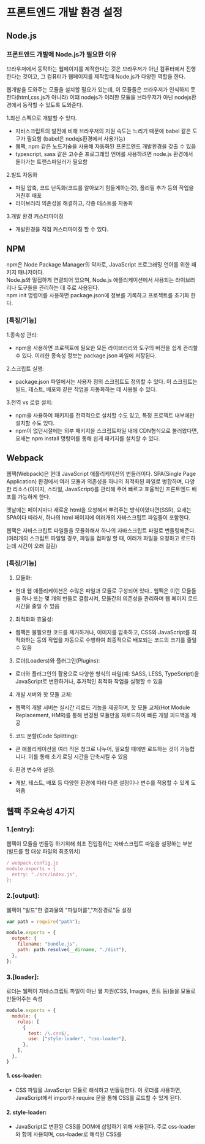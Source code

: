 # 프론트엔드 개발 환경 설정

## Node.js

### 프론트엔드 개발에 Node.js가 필요한 이유

브라우저에서 동작하는 웹페이지를 제작한다는 것은 브라우저가 아닌 컴퓨터에서 진행한다는 것이고, 
그 컴퓨터가 웹페이지를 제작할때 Node.js가 다양한 역할을 한다.

웹개발을 도와주는 모듈을 설치할 필요가 있는데, 이 모듈들은 브라우저가 인식하지 못한다(html,css,js가 아니라)
이떄 nodejs가 이러한 모듈을 브라우저가 아닌 nodejs환경에서 동작할 수 있도록 도와준다.

1.최신 스펙으로 개발할 수 있다.
  * 자바스크립트의 발전에 비해 브라우저의 지원 속도는 느리기 때문에 babel 같은 도구가 필요함 (babel은 nodejs환경에서 사용가능)
  * 웹팩, npm 같은 노드기술을 사용해 자동화된 프론트엔드 개발환경을 갖출 수 있음
  * typescript, sass 같은 고수준 프로그래밍 언어를 사용하려면 node.js 환경에서 돌아가는 트랜스파일러가 필요함

2.빌드 자동화
  * 파일 압축, 코드 난독화(코드를 알아보기 힘들게하는것), 폴리필 추가 등의 작업을 거친후 배포
  * 라이브러리 의존성을 해결하고, 각종 테스트를 자동화

3.개발 환경 커스터마이징
  * 개발환경을 직접 커스터마이징 할 수 있다.

## NPM

npm은 Node Package Manager의 약자로, JavaScript 프로그래밍 언어를 위한 패키지 매니저이다. <br/>
Node.js와 밀접하게 연결되어 있으며, Node.js 애플리케이션에서 사용되는 라이브러리나 도구들을 관리하는 데 주로 사용된다. <br/>
npm init 명령어를 사용하면 package.json에 정보를 기록하고 프로젝트를 초기화 한다.

### [특징/기능]

1.종속성 관리: 
  * npm을 사용하면 프로젝트에 필요한 모든 라이브러리와 도구의 버전을 쉽게 관리할 수 있다. 이러한 종속성 정보는 package.json 파일에 저장된다.

2.스크립트 실행: 
  * package.json 파일에서는 사용자 정의 스크립트도 정의할 수 있다. 이 스크립트는 빌드, 테스트, 배포와 같은 작업을 자동화하는 데 사용될 수 있다.

3.전역 vs 로컬 설치: 
  * npm을 사용하여 패키지를 전역적으로 설치할 수도 있고, 특정 프로젝트 내부에만 설치할 수도 있다.
  * npm이 없던시절에는 외부 패키지을 스크립트파일 내에 CDN형식으로 불러왔다면, 요새는 npm install 명령어를 통해 쉽게 패키지를 설치할 수 있다.

## Webpack

웹팩(Webpack)은 현대 JavaScript 애플리케이션의 번들러이다. SPA(Single Page Application) 환경에서 여러 모듈과 의존성을 하나의 최적화된 파일로 병합하며, 
다양한 리소스(이미지, 스타일, JavaScript)를 관리해 주어 빠르고 효율적인 프론트엔드 배포를 가능하게 한다.

옛날에는 페이지마다 새로운 html을 요청해서 뿌려주는 방식이였다면(SSR), 요새는 SPA이다 따라서, 하나의 html 페이지에 여러개의 자바스크립트 파일들이 포함한다.

웹팩은 자바스크립트 파일들을 모듈화해서 하나의 자바스크립트 파일로 번들링해준다.
(여러개의 스크립트 파일일 경우, 파일을 컴파일 할 때, 여러개 파일을 요청하고 로드하는데 시간이 오래 걸림)

### [특징/기능]
1. 모듈화:
  * 현대 웹 애플리케이션은 수많은 파일과 모듈로 구성되어 있다.. 웹팩은 이런 모듈들을 하나 또는 몇 개의 번들로 결합시켜, 모듈간의 의존성을 관리하며 웹 페이지 로드 시간을 줄일 수 있음

2. 최적화와 효율성:
  * 웹팩은 불필요한 코드를 제거하거나, 이미지를 압축하고, CSS와 JavaScript를 최적화하는 등의 작업을 자동으로 수행하여 최종적으로 배포되는 코드의 크기를 줄일 수 있음

3. 로더(Loaders)와 플러그인(Plugins):
  * 로더와 플러그인의 활용으로 다양한 형식의 파일(예: SASS, LESS, TypeScript)을 JavaScript로 변환하거나, 추가적인 최적화 작업을 실행할 수 있음

4. 개발 서버와 핫 모듈 교체:
  * 웹팩의 개발 서버는 실시간 리로드 기능을 제공하며, 핫 모듈 교체(Hot Module Replacement, HMR)를 통해 변경된 모듈만을 재로드하여 빠른 개발 피드백을 제공

5. 코드 분할(Code Splitting):
  * 큰 애플리케이션을 여러 작은 청크로 나누어, 필요할 때에만 로드하는 것이 가능합니다. 이를 통해 초기 로딩 시간을 단축시킬 수 있음

6. 환경 변수와 설정:
  * 개발, 테스트, 배포 등 다양한 환경에 따라 다른 설정이나 변수를 적용할 수 있게 도와줌

## 웹팩 주요속성 4가지

### 1.[entry]:
웹팩이 모듈을 번들링 하기위해 최초 진입점하는 자바스크립트 파일을 설정하는 부분(빌드를 할 대상 파일의 최초위치) 

```javascript
/ webpack.config.js
module.exports = {
  entry: "./src/index.js",
};
```

### 2.[output]:
웹팩이 "빌드"한 결과물의 "파일이름","저장경로"등 설정

```javascript
var path = require("path");

module.exports = {
  output: {
    filename: "bundle.js",
    path: path.resolve(__dirname, "./dist"),
  },
};
```

### 3.[loader]:
로더는 웹팩이 자바스크립트 파일이 아닌 웹 자원(CSS, Images, 폰트 등)들을 모듈로 만들어주는 속성

```javascript
module.exports = {
  module: {
    rules: [
      {
        test: /\.css$/,
        use: ["style-loader", "css-loader"],
      },
    ],
  },
}
```

#### 1. css-loader:
* CSS 파일을 JavaScript 모듈로 해석하고 번들링한다. 이 로더를 사용하면, JavaScript에서 import나 require 문을 통해 CSS를 로드할 수 있게 된다.

#### 2. style-loader:
* JavaScript로 변환된 CSS를 DOM에 삽입하기 위해 사용된다. 주로 css-loader와 함께 사용되며, css-loader로 해석된 CSS를 <style> 태그로 DOM에 추가한다.

#### 3. file-loader:
* 파일(예: 이미지, 폰트 등)을 처리하고 웹팩의 output 디렉토리에 해당 파일을 복사한다. 이로써 해당 파일에 대한 URL을 생성하게 되며, 최종 번들에 이 URL을 포함시켜 접근이 가능하게 한다.

#### 4. url-loader:
* file-loader와 유사한 작업을 수행하지만, 설정한 크기의 임계값을 기준으로 작은 파일을 Base64 인코딩하여 직접 JavaScript 번들에 포함시킬 수 있다. 이는 HTTP 요청 수를 줄이는 데 도움이 되지만, 큰 파일에 대해 사용할 경우 번들의 크기가 너무 커질 수 있으므로 주의가 필요하다.

#### 5. sass-loader:
* SASS/SCSS 파일을 웹팩이 처리할 수 있는 CSS로 변환한다. 이 로더는 node-sass 또는 dart-sass와 함께 작동하여, 웹팩 빌드 프로세스 중에 SASS 파일을 일반 CSS로 컴파일한다. 주로 css-loader와 style-loader와 체인으로 함께 사용되며, 개발자가 JavaScript에서 직접 SASS 스타일을 import할 수 있게 해준다.

#### 참고: https://webpack.js.org/loaders/

### 4.[plugin]:
웹팩에 "추가적인 기능"을 제공하는 속성 <br/>
로더는 파일을 빌드하는 과정에 관여하는 반면, 플러그인은 빌드된 결과물의 형태를 바꾸는 속성

```javascript
module.exports = {
  plugins: [new CleanWebpackPlugin()], //빌드 이전 결과물을 제거하는 플러그인
}
```

#### 1.BannerPlugin:
* 컴파일된 출력 파일의 맨 위에 배너 또는 헤더를 추가하는 데 사용된다. 이는 주로 라이선스나 프로젝트 정보와 같은 메타 정보를 포함시키기 위해 사용된다.

#### 2.DefinePlugin:
* 컴파일 시간에 전역 상수를 정의하는 데 사용된다. 이 플러그인을 사용하여 환경 변수 같은 값을 코드에 주입할 수 있다. 예를 들면, 개발 및 프로덕션 환경에 따라 다른 API 엔드포인트를 사용하고 싶을 때 유용하다.

#### 3.HtmlWebpackPlugin:
* HTML 파일을 생성하며, 웹팩으로 번들링된 JavaScript, CSS, 그 외 자원들을 자동으로 HTML에 포함시켜준다. SPA(Single Page Application)나 여러 페이지로 구성된 애플리케이션에서 유용하게 사용된다.

#### 4.CleanWebpackPlugin:
* 매번 웹팩을 실행할 때마다, 이전에 생성된 빌드 파일들을 자동으로 삭제하는 데 사용된다. 이로써 빌드 디렉토리가 오래된 또는 불필요한 파일로 인해 오염되는 것을 방지한다.

#### 5.MiniCssExtractPlugin:
* JavaScript에서 분리된 CSS를 별도의 파일로 추출하는 데 사용된다. 이렇게 함으로써, CSS를 비동기적으로 로드하거나 별도의 CSS 파일로 캐시하는 것이 가능해져 웹의 로딩 성능이 향상된다.

#### 참고: https://webpack.js.org/configuration/plugins/

## webpack-dev-server
webpack-dev-server는 웹팩으로 번들링된 웹 애플리케이션을 개발 환경에서 빠르고 효율적으로 테스트하고 미리보기 위한 간단한 웹 서버이다. 

```javascript
npm i -D webpack-dev-server // 설치 명령어 
```

```javascript
{
  "scripts": {
    "start": "webpack-dev-server" // 웹팩 개발서버 실행
  }
}
```

```javascript
//웹팩 데브서버 설정
devServer: {
  overlay: true, // 컴파일 중 에러나 경고가 발생하면 브라우저 화면에 오버레이를 통해 표시
  stats: "errors-only", // 통계 출력을 '오류만'으로 제한
  contentBase: path.join(__dirname, "dist"),  // 번들된 파일들을 제공할 경로
  publicPath: "/", // 번들된 자원을 제공할 경로 (웹 서버 기준)
  host: "dev.domain.com", // 개발 서버의 호스트명을 설정
  port: 8081, // 웹팩 서버 포트 번호
  historyApiFallback: true, // 404 응답 대신 index.html을 제공 (클라이언트 측 라우팅에 유용)
  // before: (app) => { // 개발 서버 실행 전 특정 라우트 설정 (예: mock API)
  //   app.get("/api/keywords", (req, res) => {
  //     res.json([
  //       { keyword: "이탈리아" },
  //       { keyword: "세프의요리" },
  //       { keyword: "제철" },
  //       { keyword: "홈파티" },
  //     ]);
  //   });
  // },
  before: (app) => { // `apiMocker` 라이브러리를 사용하여 mock API 설정
    app.use(apiMocker("/api", "mocks/api"));
  },
  proxy: {
    "/api": "http://localhost:8081", // "/api"로 시작하는 요청을 `http://localhost:8081`로 프록시
  },
}
```

위에 없는옵션들은 공식문서에서 천천히 읽고 설정해주면 된다. 

#### 참고: https://webpack.js.org/configuration/dev-server/

## 바벨(Babel)
Babel은 JavaScript 컴파일러로써, 최신 JavaScript(ES6 이상) 문법을 이전 버전의 JavaScript(ES5 등)로 변환해주는 도구이다. <br/>
이는 오래된 브라우저나 환경에서도 최신 JavaScript 코드를 호환성 있게 실행할 수 있도록 도와준다. Babel은 플러그인과 프리셋의 시스템을 사용하여 변환 과정을 매우 유연하게 구성할 수 있습니다.

### 프리셋
Babel의 프리셋은 특정 변환을 위한 여러 플러그인의 집합이다. 필요한 플러그인을 일일이 설정하는 일은 매우 난해한 일이기 때문이다.
즉 목적에 맞게 여러가지 플러그인을 세트로 모아놓은 것을 "프리셋"이라고 한다.Babel과 관련된 이러한 프리셋들은 바벨 설정 파일 (예: .babelrc 또는 babel.config.js)에서 presets 배열 안에 정의되어 사용된다.

### [자주쓰는 preset]:
#### 1. @babel/preset-env:
* ES2015 이후의 모든 버전의 JavaScript를 ES5로 변환해준니다. targets 옵션을 통해 특정 브라우저나 환경을 지정하면, 해당 환경에서 지원되는 기능은 변환하지 않고, 지원되지 않는 기능만 변환하는 스마트한 변환을 수행한다.

#### 2. @babel/preset-flow:
* 기능: preset-flow는 Flow 타입 주석을 제거하여 표준 JavaScript로 코드를 변환한다. Flow는 정적 타입 검사를 위한 JavaScript 확장이다.

#### 3. @babel/preset-react:
* React JSX 문법과 기타 React 관련 기능들을 변환하는 데 사용된다. JSX는 React 컴포넌트를 정의할 때 사용하는 XML과 유사한 문법이다.

#### 4. @babel/preset-typescript:
* TypeScript 코드를 표준 JavaScript로 변환한다. TypeScript는 정적 타입 검사를 제공하는 JavaScript의 확장이다. 이 프리셋을 사용하여 TypeScript의 타입 주석 및 기타 TypeScript 전용 문법을 제거한다.

```javascript
// babel.config.js:
module.exports = {
  presets: ["@babel/preset-env","@babel/preset-flow","@babel/preset-react","@babel/preset-typescript"],
}
```

#### 참고: https://babeljs.io/docs/presets

## ESLint
ESLint는 자바스크립트 코드에서 발견되는 문제점들을 식별해주는 정적 분석 도구이다. 코드의 포맷을 일관적으로 유지하고, 버그를 예방하며, 특정 스타일 가이드라인을 강제하기 위해 사용한다. ESLint 설정 파일은 프로젝트의 루트에 위치하며, 다양한 옵션을 통해 사용자가 규칙을 사용자 정의할 수 있게 해준다.
```javascript
module.exports = {
    "env": {
        "browser": true,
        "es2021": true
    },
    "extends": "eslint:recommended",
    "overrides": [
    ],
    "parserOptions": {
        "ecmaVersion": "latest",
        "sourceType": "module"
    },
    "rules": {
    }
}
```

#### 1.env:
  * 이 옵션은 코드가 실행될 환경을 정의한다. 여기서는 "browser"와 "es2021"이 설정되어 있어, 브라우저 환경과 ECMAScript 2021 버전의 최신 기능을 사용할 수 있다.

#### 2.extends:
  * 기본 ESLint 규칙 외에도 다른 규칙 세트를 확장하여 사용할 수 있다. 여기서는 "eslint:recommended"를 사용하여 ESLint에서 권장하는 기본 규칙 세트를 활성화하고 있다.

#### 3.overrides:
  * 특정 파일에 대해 다른 ESLint 규칙을 적용하려면 이 옵션을 사용한다.

#### 4.parserOptions:
  * 파서 옵션을 설정하여 JavaScript 버전(여기서는 "latest") 및 소스 유형(여기서는 "module")을 지정한다. 이렇게 하면 최신 ECMAScript 버전의 구문을 사용할 수 있고, 모듈 형식으로 코드를 작성할 수 있다.

#### 5.rules:
  * ESLint 규칙을 개별적으로 설정하거나 재정의하는 옵션이다. 

#### 참고: https://eslint.org/docs/latest/use/getting-started

## Prettier
Prettier는 코드 포매팅 도구로, 개발자들이 작성한 코드를 일관된 스타일로 자동으로 정리해주는 도구이다. 프로젝트에서 사용하는 여러 언어와 파일 형식을 지원하며, 팀원들 간의 코드 스타일 차이를 줄여 코드 리뷰 과정을 더 간결하고 효율적으로 만들어즌다. 설정 옵션을 통해 특정 코딩 스타일 가이드라인을 준수하도록 커스터마이징할 수 있다. Prettier의 설정은 보통 prettierrc 파일에 작성하는데, prettierrc 파일에는 Prettier가 코드를 어떻게 포맷해야 하는지에 대한 다양한 규칙과 설정이 들어있다. 간단한 Prettier의 설정파일을 살펴보면, 

```javascript
{
  "tabWidth": 2,
  "semi": true,
  "singleQuote": true,
  "trailingComma": "all",
  "bracketSpacing": true
}
```
* tabWidth: 한 탭의 공백 수를 정의. (예: "tabWidth": 2는 탭 한 개가 2개의 공백과 같은 폭을 가짐)
* semi: 세미콜론의 사용 여부를 정의. true로 설정하면 문장 끝에 세미콜론이 자동으로 추가
* singleQuote: 문자열을 작성할 때 단일 따옴표를 사용할지, 아니면 이중 따옴표를 사용할지 정의
* trailingComma: 객체 또는 배열의 마지막 항목 뒤에 쉼표를 추가할지 여부를 정의. 이렇게 하면 Git 차이점이 더 명확해지고, 요소를 추가하거나 제거할 때 실수할 가능성이 줄어듬
* bracketSpacing: 객체 리터럴에서 괄호 사이에 공백을 넣을지 여부를 결정


또는 eslintrc파일에서 추천 프리티어 플러그인 추가함으로써 간단하게 설정할 수 있다
```javascirpt
extends: ["eslint:recommended", "plugin:prettier/recommended"],
```

#### 참고: https://prettier.io/docs/en/options.html

## 최적화 플러그인

#### 1.CopyPlugin: 
* 이 플러그인은 웹팩 빌드 시 특정 파일이나 디렉토리를 다른 위치로 복사할 수 있게 돕는다. 여기서는 node_modules 디렉토리에 있는 axios.min.js 파일을 결과물 디렉토리(./dist)에 복사하는 역할을 한다.

#### 2.OptimizeCSSAssetsPlugin: 
* 이 플러그인은 CSS 자산을 최적화하며, CSS 파일 내의 불필요한 공백, 주석 등을 제거하여 파일 크기를 줄인다. 애플리케이션의 로딩 시간을 단축시키는데 기여한다.

#### 3.TerserPlugin: 
* 자바스크립트 코드를 난독화하고 불필요한 요소들(예: console.log 구문)을 제거하는 플러그인이다. 파일 크기를 줄이고 보안성을 높이는 데 도움이 된다.

#### 4.splitChunks: 
* 웹팩의 내장 최적화 기능으로, 코드 스플리팅을 통해 중복 코드를 제거하고, 결과물을 여러 파일로 분리할 수 있게 돕는다. 이렇게 하면 브라우저가 여러 파일을 동시에 다운로드할 수 있어 로딩 시간이 단축된다.

#### 5.externals: 
* 웹팩에서 특정 모듈을 무시하게 하는 설정이다. 여기서는 axios 라이브러리가 이미 빌드된 상태로 제공되므로, 빌드 프로세스에서 제외하여 번들 크기를 줄이고 빌드 시간을 단축시키는데 사용되고 있다.

```javascript
module.exports = {
  mode,
  entry: {
     ...
  },
  output: {
     ...
  },
  devServer: {
     ...
  },
  module: {
    rules: [
     ...
    ]
  },
  plugins: [
    ... 
    new CopyPlugin([
      {
        from: "./node_modules/axios/dist/axios.min.js", //axios는 이미 node_modules에 위치해 있기 때문에 이를 웹팩 아웃풋 폴더에 옮기고 index.html에서 로딩해야한다
        to: "./axios.min.js" // 목적지 파일에 들어간다
      }
    ])
  ],
  optimization: {
    minimizer:
      mode === "production"
        ? [
            new OptimizeCSSAssetsPlugin(),
            new TerserPlugin({
              terserOptions: {
                compress: {
                  drop_console: true // 콘솔 로그를 제거한다
                }
              }
            })
          ]
        : [],
    splitChunks: {
      chunks: "all" //build시 중복코드를 제거(코드스플리팅 적용시)
    }
  },
  externals: {
    axios: "axios"
  }
};
```

## 폴더 구성
- src: 검색 어플리케이션 프론트엔드 소스
- server: 검색 어플리케이션 API 서버 코드 
- resource: 강의 진행에 필요한 자료. 이미지나 이론 실습용 코드
- react-sample: 마지막에 순서인 리액트 개발환경 구성을 위한 실습 코드

## 브랜치
- `1-webpack/1-entry`: 웹팩 엔트리/아웃풋 실습
- `1-webpack/2-loader`: 웹팩 로더 실습
- `1-webpack/3-plugin`: 웹팩 플러그인 실습
- `2-babel/1-babel`: 바벨 실습
- `2-babel/2-sass`: 사스 실습
- `3-lint/1-eslint`: 린트 실습
- `3-lint/2-prettier`: 프리티어 실습
- `4-webpack/1-dev-server`: 웹팩 개발 서버 실습
- `4-webpack/2-hot`: 웹팩 핫로딩 실습
- `4-webpack/3-optimazation`: 웹팩 최적화 실습
- `5-sample/1-react`: 리액트 샘플 실습
- `master`: 최종 결과물

## 참고
* https://webpack.kr/concepts/
* https://babeljs.io/docs/
* https://eslint.org/docs/latest/
* https://prettier.io/docs/en/
* https://jeonghwan-kim.github.io/series/2019/12/09/frontend-dev-env-npm.html#1-%ED%94%84%EB%A1%A0%ED%8A%B8%EC%97%94%EB%93%9C-%EA%B0%9C%EB%B0%9C%EC%97%90-nodejs%EA%B0%80-%ED%95%84%EC%9A%94%ED%95%9C-%EC%9D%B4%EC%9C%A0
